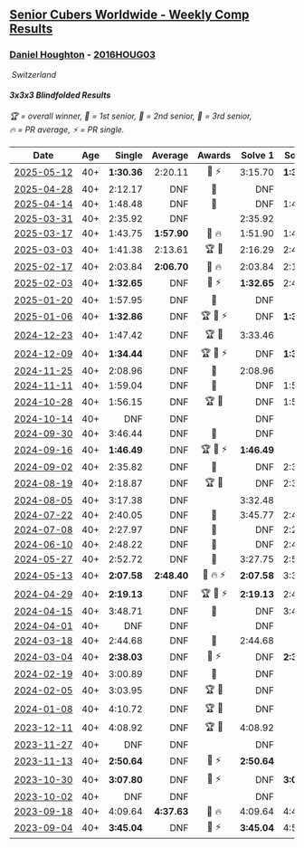 <style>table {white-space: nowrap;}</style>
<link rel="stylesheet" type="text/css" href="/scw-comp/css/flags.css" />

## [Senior Cubers Worldwide - Weekly Comp Results](/scw-comp/results/)
### [Daniel Houghton](README.md) - [2016HOUG03](https://www.worldcubeassociation.org/persons/2016HOUG03?event=333bf)

<i class="flag flag-CH" />&nbsp;Switzerland

#### 3x3x3 Blindfolded Results

<span style="white-space: nowrap;">🏆 = overall winner</span>, <span style="white-space: nowrap;">🥇 = 1st senior</span>, <span style="white-space: nowrap;">🥈 = 2nd senior</span>, <span style="white-space: nowrap;">🥉 = 3rd senior</span>, <span style="white-space: nowrap;">🔥 = PR average</span>, <span style="white-space: nowrap;">⚡ = PR single</span>.

| Date | Age | Single | Average | Awards | Solve 1 | Solve 2 | Solve 3 | Video |
| :--: | :--: | --: | --: | :--: | --: | --: | --: | :-- |
| [2025-05-12](../../results/2025-05-12/333bf.md) | 40+ | **1:30.36** | 2:20.11 | 🥈 ⚡ | 3:15.70 | **1:30.36** | 2:14.27 | [Desktop](https://www.facebook.com/events/1722619755355276/permalink/1727131851570733) / [Mobile](https://m.facebook.com/events/1722619755355276?view=permalink&id=1727131851570733) |
| [2025-04-28](../../results/2025-04-28/333bf.md) | 40+ | 2:12.17 | DNF | 🥈 | DNF | DNF | 2:12.17 | [Desktop](https://www.facebook.com/events/1232268805133816/permalink/1241128040914559) / [Mobile](https://m.facebook.com/events/1232268805133816?view=permalink&id=1241128040914559) |
| [2025-04-14](../../results/2025-04-14/333bf.md) | 40+ | 1:48.48 | DNF | 🥉 | DNF | 1:48.48 | DNF | [Desktop](https://www.facebook.com/events/992681989239035/permalink/997894695384431) / [Mobile](https://m.facebook.com/events/992681989239035?view=permalink&id=997894695384431) |
| [2025-03-31](../../results/2025-03-31/333bf.md) | 40+ | 2:35.92 | DNF |  | 2:35.92 | DNF | DNF | [Desktop](https://www.facebook.com/events/2866513110195828/permalink/2872968832883589) / [Mobile](https://m.facebook.com/events/2866513110195828?view=permalink&id=2872968832883589) |
| [2025-03-17](../../results/2025-03-17/333bf.md) | 40+ | 1:43.75 | **1:57.90** | 🥈 🔥 | 1:51.90 | 1:43.75 | 2:18.05 | [Desktop](https://www.facebook.com/events/1372090167018876/permalink/1379646766263216) / [Mobile](https://m.facebook.com/events/1372090167018876?view=permalink&id=1379646766263216) |
| [2025-03-03](../../results/2025-03-03/333bf.md) | 40+ | 1:41.38 | 2:13.61 | 🏆 🥇 | 2:16.29 | 2:43.17 | 1:41.38 | [Desktop](https://www.facebook.com/events/3961748167376856/permalink/3972371296314543) / [Mobile](https://m.facebook.com/events/3961748167376856?view=permalink&id=3972371296314543) |
| [2025-02-17](../../results/2025-02-17/333bf.md) | 40+ | 2:03.84 | **2:06.70** | 🥈 🔥 | 2:03.84 | 2:10.95 | 2:05.30 | [Desktop](https://www.facebook.com/events/584866521185796/permalink/588389134166868) / [Mobile](https://m.facebook.com/events/584866521185796?view=permalink&id=588389134166868) |
| [2025-02-03](../../results/2025-02-03/333bf.md) | 40+ | **1:32.65** | DNF | 🥈 ⚡ | **1:32.65** | 2:41.26 | DNF | [Desktop](https://www.facebook.com/events/1662572041309805/permalink/1666915384208804) / [Mobile](https://m.facebook.com/events/1662572041309805?view=permalink&id=1666915384208804) |
| [2025-01-20](../../results/2025-01-20/333bf.md) | 40+ | 1:57.95 | DNF | 🥈 | DNF | DNF | 1:57.95 | [Desktop](https://www.facebook.com/events/1361906445249868/permalink/1370022281104951) / [Mobile](https://m.facebook.com/events/1361906445249868?view=permalink&id=1370022281104951) |
| [2025-01-06](../../results/2025-01-06/333bf.md) | 40+ | **1:32.86** | DNF | 🏆 🥇 ⚡ | DNF | **1:32.86** | DNF | [Desktop](https://www.facebook.com/events/1280387483294287/permalink/1286305366035832) / [Mobile](https://m.facebook.com/events/1280387483294287?view=permalink&id=1286305366035832) |
| [2024-12-23](../../results/2024-12-23/333bf.md) | 40+ | 1:47.42 | DNF | 🏆 🥇 | 3:33.46 | DNF | 1:47.42 | [Desktop](https://www.facebook.com/events/585513520866394/permalink/594243923326687) / [Mobile](https://m.facebook.com/events/585513520866394?view=permalink&id=594243923326687) |
| [2024-12-09](../../results/2024-12-09/333bf.md) | 40+ | **1:34.44** | DNF | 🏆 🥇 ⚡ | DNF | **1:34.44** | 2:33.35 | [Desktop](https://www.facebook.com/events/553095514206807/permalink/560863843429974) / [Mobile](https://m.facebook.com/events/553095514206807?view=permalink&id=560863843429974) |
| [2024-11-25](../../results/2024-11-25/333bf.md) | 40+ | 2:08.96 | DNF | 🥈 | 2:08.96 | DNF | DNF | [Desktop](https://www.facebook.com/events/1082790186973276/permalink/1089225972996364) / [Mobile](https://m.facebook.com/events/1082790186973276?view=permalink&id=1089225972996364) |
| [2024-11-11](../../results/2024-11-11/333bf.md) | 40+ | 1:59.04 | DNF | 🥈 | DNF | 1:59.04 | DNF | [Desktop](https://www.facebook.com/events/1990691201411524/permalink/2000200953793882) / [Mobile](https://m.facebook.com/events/1990691201411524?view=permalink&id=2000200953793882) |
| [2024-10-28](../../results/2024-10-28/333bf.md) | 40+ | 1:56.15 | DNF | 🏆 🥇 | DNF | 1:56.15 | 2:32.14 | [Desktop](https://www.facebook.com/events/955936316357414/permalink/959024039381975) / [Mobile](https://m.facebook.com/events/955936316357414?view=permalink&id=959024039381975) |
| [2024-10-14](../../results/2024-10-14/333bf.md) | 40+ | DNF | DNF |  | DNF | DNF | DNF | [Desktop](https://www.facebook.com/events/844597247519001/permalink/847734327205293) / [Mobile](https://m.facebook.com/events/844597247519001?view=permalink&id=847734327205293) |
| [2024-09-30](../../results/2024-09-30/333bf.md) | 40+ | 3:46.44 | DNF | 🥉 | DNF | DNF | 3:46.44 | [Desktop](https://www.facebook.com/events/1277054103468955/permalink/1286337359207296) / [Mobile](https://m.facebook.com/events/1277054103468955?view=permalink&id=1286337359207296) |
| [2024-09-16](../../results/2024-09-16/333bf.md) | 40+ | **1:46.49** | DNF | 🏆 🥇 ⚡ | **1:46.49** | DNF | DNS | [Desktop](https://www.facebook.com/events/838621045098189/permalink/842175531409407) / [Mobile](https://m.facebook.com/events/838621045098189?view=permalink&id=842175531409407) |
| [2024-09-02](../../results/2024-09-02/333bf.md) | 40+ | 2:35.82 | DNF | 🥉 | DNF | 2:35.82 | DNF | [Desktop](https://www.facebook.com/events/1009228074235878/permalink/1012273607264658) / [Mobile](https://m.facebook.com/events/1009228074235878?view=permalink&id=1012273607264658) |
| [2024-08-19](../../results/2024-08-19/333bf.md) | 40+ | 2:18.87 | DNF | 🏆 🥇 | DNF | 2:35.25 | 2:18.87 | [Desktop](https://www.facebook.com/events/808901778065834/permalink/812056727750339) / [Mobile](https://m.facebook.com/events/808901778065834?view=permalink&id=812056727750339) |
| [2024-08-05](../../results/2024-08-05/333bf.md) | 40+ | 3:17.38 | DNF |  | 3:32.48 | DNF | 3:17.38 | [Desktop](https://www.facebook.com/events/910621581085877/permalink/914904287324273) / [Mobile](https://m.facebook.com/events/910621581085877?view=permalink&id=914904287324273) |
| [2024-07-22](../../results/2024-07-22/333bf.md) | 40+ | 2:40.05 | DNF | 🥈 | 3:45.77 | 2:40.05 | DNF | [Desktop](https://www.facebook.com/events/1178365719879226/permalink/1186269082422223) / [Mobile](https://m.facebook.com/events/1178365719879226?view=permalink&id=1186269082422223) |
| [2024-07-08](../../results/2024-07-08/333bf.md) | 40+ | 2:27.97 | DNF | 🥈 | DNF | 2:27.97 | 3:12.60 | [Desktop](https://www.facebook.com/events/1446099522937900/permalink/1454182532129599) / [Mobile](https://m.facebook.com/events/1446099522937900?view=permalink&id=1454182532129599) |
| [2024-06-10](../../results/2024-06-10/333bf.md) | 40+ | 2:48.22 | DNF | 🥈 | DNF | 2:48.22 | 3:13.11 | [Desktop](https://www.facebook.com/events/3671827413056432/permalink/3681617508744089) / [Mobile](https://m.facebook.com/events/3671827413056432?view=permalink&id=3681617508744089) |
| [2024-05-27](../../results/2024-05-27/333bf.md) | 40+ | 2:52.72 | DNF | 🥈 | 3:27.75 | 2:52.72 | DNF | [Desktop](https://www.facebook.com/events/475143954967359/permalink/483002427514845) / [Mobile](https://m.facebook.com/events/475143954967359?view=permalink&id=483002427514845) |
| [2024-05-13](../../results/2024-05-13/333bf.md) | 40+ | **2:07.58** | **2:48.40** | 🥉 🔥 ⚡ | **2:07.58** | 3:38.50 | 2:39.12 | [Desktop](https://www.facebook.com/events/979227970272757/permalink/983957519799802) / [Mobile](https://m.facebook.com/events/979227970272757?view=permalink&id=983957519799802) |
| [2024-04-29](../../results/2024-04-29/333bf.md) | 40+ | **2:19.13** | DNF | 🏆 🥇 ⚡ | **2:19.13** | 2:42.33 | DNF | [Desktop](https://www.facebook.com/events/1164980848276214/permalink/1171549654286000) / [Mobile](https://m.facebook.com/events/1164980848276214?view=permalink&id=1171549654286000) |
| [2024-04-15](../../results/2024-04-15/333bf.md) | 40+ | 3:48.71 | DNF | 🥉 | DNF | 3:48.71 | DNF | [Desktop](https://www.facebook.com/events/1083392669419994/permalink/1086538832438711) / [Mobile](https://m.facebook.com/events/1083392669419994?view=permalink&id=1086538832438711) |
| [2024-04-01](../../results/2024-04-01/333bf.md) | 40+ | DNF | DNF |  | DNF | DNF | DNF | [Desktop](https://www.facebook.com/events/1075936833483182/permalink/1080697276340471) / [Mobile](https://m.facebook.com/events/1075936833483182?view=permalink&id=1080697276340471) |
| [2024-03-18](../../results/2024-03-18/333bf.md) | 40+ | 2:44.68 | DNF | 🥉 | 2:44.68 | DNF | DNF | [Desktop](https://www.facebook.com/events/1325086664835212/permalink/1329645527712659) / [Mobile](https://m.facebook.com/events/1325086664835212?view=permalink&id=1329645527712659) |
| [2024-03-04](../../results/2024-03-04/333bf.md) | 40+ | **2:38.03** | DNF | 🥈 ⚡ | DNF | **2:38.03** | DNF | [Desktop](https://www.facebook.com/events/7047318028712556/permalink/7077620195682339) / [Mobile](https://m.facebook.com/events/7047318028712556?view=permalink&id=7077620195682339) |
| [2024-02-19](../../results/2024-02-19/333bf.md) | 40+ | 3:00.89 | DNF | 🥉 | DNF | DNF | 3:00.89 | [Desktop](https://www.facebook.com/events/737259708472058/permalink/741183691412993) / [Mobile](https://m.facebook.com/events/737259708472058?view=permalink&id=741183691412993) |
| [2024-02-05](../../results/2024-02-05/333bf.md) | 40+ | 3:03.95 | DNF | 🏆 🥇 | DNF | DNF | 3:03.95 | [Desktop](https://www.facebook.com/events/402762158875937/permalink/406789871806499) / [Mobile](https://m.facebook.com/events/402762158875937?view=permalink&id=406789871806499) |
| [2024-01-08](../../results/2024-01-08/333bf.md) | 40+ | 4:10.72 | DNF | 🏆 🥇 | DNF | DNF | 4:10.72 | [Desktop](https://www.facebook.com/events/6766717713436597/permalink/6817516968356671) / [Mobile](https://m.facebook.com/events/6766717713436597?view=permalink&id=6817516968356671) |
| [2023-12-11](../../results/2023-12-11/333bf.md) | 40+ | 4:08.92 | DNF | 🏆 🥇 | 4:08.92 | DNF | DNF | [Desktop](https://www.facebook.com/events/1071675940681847/permalink/1076070100242431) / [Mobile](https://m.facebook.com/events/1071675940681847?view=permalink&id=1076070100242431) |
| [2023-11-27](../../results/2023-11-27/333bf.md) | 40+ | DNF | DNF |  | DNF | DNF | DNF | [Desktop](https://www.facebook.com/events/1406322769963909/permalink/1413245132605006) / [Mobile](https://m.facebook.com/events/1406322769963909?view=permalink&id=1413245132605006) |
| [2023-11-13](../../results/2023-11-13/333bf.md) | 40+ | **2:50.64** | DNF | 🥉 ⚡ | **2:50.64** | DNF | DNF | [Desktop](https://www.facebook.com/events/359802903179092/permalink/362818886210827) / [Mobile](https://m.facebook.com/events/359802903179092?view=permalink&id=362818886210827) |
| [2023-10-30](../../results/2023-10-30/333bf.md) | 40+ | **3:07.80** | DNF | 🥉 ⚡ | DNF | **3:07.80** | DNF | [Desktop](https://www.facebook.com/events/1030519728373871/permalink/1035029887922855) / [Mobile](https://m.facebook.com/events/1030519728373871?view=permalink&id=1035029887922855) |
| [2023-10-02](../../results/2023-10-02/333bf.md) | 40+ | DNF | DNF |  | DNF | DNF | DNF | [Desktop](https://www.facebook.com/events/838872687904576/permalink/844813480643830) / [Mobile](https://m.facebook.com/events/838872687904576?view=permalink&id=844813480643830) |
| [2023-09-18](../../results/2023-09-18/333bf.md) | 40+ | 4:09.64 | **4:37.63** | 🥈 🔥 | 4:09.64 | 4:41.20 | 5:02.04 | [Desktop](https://www.facebook.com/events/268121109391896/permalink/270566835813990) / [Mobile](https://m.facebook.com/events/268121109391896?view=permalink&id=270566835813990) |
| [2023-09-04](../../results/2023-09-04/333bf.md) | 40+ | **3:45.04** | DNF | 🥈 ⚡ | **3:45.04** | 4:53.00 | DNF | [Desktop](https://www.facebook.com/events/629375342596936/permalink/633633732171097) / [Mobile](https://m.facebook.com/events/629375342596936?view=permalink&id=633633732171097) |


<!-- Global site tag (gtag.js) - Google Analytics -->
<script async src="https://www.googletagmanager.com/gtag/js?id=UA-86348435-3"></script>
<script>window.dataLayer = window.dataLayer || []; function gtag() {dataLayer.push(arguments);} gtag('js', new Date()); gtag('config', 'UA-86348435-3');</script>
